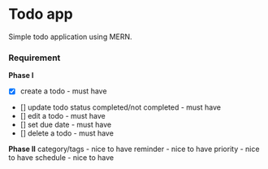 # Todo app
Simple todo application using MERN.

### Requirement
**Phase I**
- [x] create a todo - must have
- [] update todo status completed/not completed - must have
- [] edit a todo - must have
- [] set due date - must have
- [] delete a todo - must have

**Phase II**
category/tags - nice to have
reminder - nice to have
priority - nice to have
schedule - nice to have
